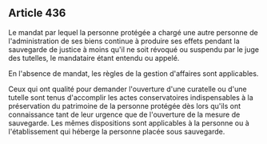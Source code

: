 Article 436
----
Le mandat par lequel la personne protégée a chargé une autre personne de
l'administration de ses biens continue à produire ses effets pendant la
sauvegarde de justice à moins qu'il ne soit révoqué ou suspendu par le juge des
tutelles, le mandataire étant entendu ou appelé.

En l'absence de mandat, les règles de la gestion d'affaires sont applicables.

Ceux qui ont qualité pour demander l'ouverture d'une curatelle ou d'une tutelle
sont tenus d'accomplir les actes conservatoires indispensables à la préservation
du patrimoine de la personne protégée dès lors qu'ils ont connaissance tant de
leur urgence que de l'ouverture de la mesure de sauvegarde. Les mêmes
dispositions sont applicables à la personne ou à l'établissement qui héberge la
personne placée sous sauvegarde.
